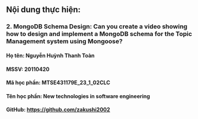 ## Nội dung thực hiện:

### 2. MongoDB Schema Design: Can you create a video showing how to design and implement a MongoDB schema for the Topic Management system using Mongoose?

#### Họ tên: Nguyễn Huỳnh Thanh Toàn

#### MSSV: 20110420

#### Mã học phần: MTSE431179E_23_1_02CLC

#### Tên học phần: New technologies in software engineering

#### GitHub: https://github.com/zakushi2002
